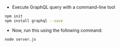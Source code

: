 
- Execute GraphQL query with a command-line tool

```bash
npm init  
npm install graphql --save  

```

- Now, run this using the following command:

```
node server.js  
```